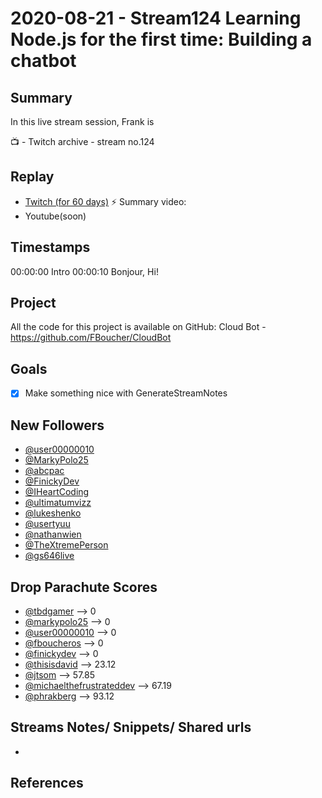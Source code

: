 
# 2020-08-21 - Stream124 Learning Node.js for the first time: Building a chatbot

Summary
-------

In this live stream session, Frank is 

📺 - Twitch archive - stream no.124

Replay
------

- [Twitch (for 60 days)](https://www.twitch.tv/videos/)
⚡ Summary video:
- Youtube(soon)


Timestamps
--------

00:00:00 Intro
00:00:10 Bonjour, Hi!


Project
-------

All the code for this project is available on GitHub: Cloud Bot - https://github.com/FBoucher/CloudBot


Goals
-----

- [X] Make something nice with GenerateStreamNotes


New Followers
-------------

- [@user00000010](https://www.twitch.tv/user00000010)
- [@MarkyPolo25](https://www.twitch.tv/MarkyPolo25)
- [@abcpac](https://www.twitch.tv/abcpac)
- [@FinickyDev](https://www.twitch.tv/FinickyDev)
- [@IHeartCoding](https://www.twitch.tv/IHeartCoding)
- [@ultimatumvizz](https://www.twitch.tv/ultimatumvizz)
- [@lukeshenko](https://www.twitch.tv/lukeshenko)
- [@usertyuu](https://www.twitch.tv/usertyuu)
- [@nathanwien](https://www.twitch.tv/nathanwien)
- [@TheXtremePerson](https://www.twitch.tv/TheXtremePerson)
- [@gs646live](https://www.twitch.tv/gs646live)


Drop Parachute Scores
----------------------------

- [@tbdgamer](https://www.twitch.tv/tbdgamer) --> 0
- [@markypolo25](https://www.twitch.tv/markypolo25) --> 0
- [@user00000010](https://www.twitch.tv/user00000010) --> 0
- [@fboucheros](https://www.twitch.tv/fboucheros) --> 0
- [@finickydev](https://www.twitch.tv/finickydev) --> 0
- [@thisisdavid](https://www.twitch.tv/thisisdavid) --> 23.12
- [@jtsom](https://www.twitch.tv/jtsom) --> 57.85
- [@michaelthefrustrateddev](https://www.twitch.tv/michaelthefrustrateddev) --> 67.19
- [@phrakberg](https://www.twitch.tv/phrakberg) --> 93.12



Streams Notes/ Snippets/ Shared urls
-----------------------------------

- 


References
----------

